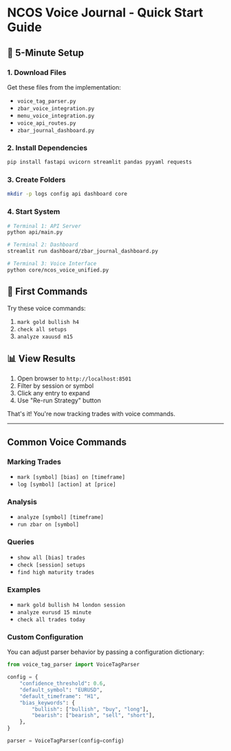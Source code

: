 # NCOS Voice Journal - Quick Start Guide

## 🚀 5-Minute Setup

### 1. Download Files

Get these files from the implementation:

- `voice_tag_parser.py`
- `zbar_voice_integration.py`
- `menu_voice_integration.py`
- `voice_api_routes.py`
- `zbar_journal_dashboard.py`

### 2. Install Dependencies

```bash
pip install fastapi uvicorn streamlit pandas pyyaml requests
```

### 3. Create Folders

```bash
mkdir -p logs config api dashboard core
```

### 4. Start System

```bash
# Terminal 1: API Server
python api/main.py

# Terminal 2: Dashboard  
streamlit run dashboard/zbar_journal_dashboard.py

# Terminal 3: Voice Interface
python core/ncos_voice_unified.py
```

## 🎤 First Commands

Try these voice commands:

1. `mark gold bullish h4`
2. `check all setups`
3. `analyze xauusd m15`

## 📊 View Results

1. Open browser to `http://localhost:8501`
2. Filter by session or symbol
3. Click any entry to expand
4. Use "Re-run Strategy" button

That's it! You're now tracking trades with voice commands.

---

## Common Voice Commands

### Marking Trades

- `mark [symbol] [bias] on [timeframe]`
- `log [symbol] [action] at [price]`

### Analysis

- `analyze [symbol] [timeframe]`
- `run zbar on [symbol]`

### Queries

- `show all [bias] trades`
- `check [session] setups`
- `find high maturity trades`

### Examples

- `mark gold bullish h4 london session`
- `analyze eurusd 15 minute`
- `check all trades today`

### Custom Configuration

You can adjust parser behavior by passing a configuration dictionary:

```python
from voice_tag_parser import VoiceTagParser

config = {
    "confidence_threshold": 0.6,
    "default_symbol": "EURUSD",
    "default_timeframe": "H1",
    "bias_keywords": {
        "bullish": ["bullish", "buy", "long"],
        "bearish": ["bearish", "sell", "short"],
    },
}

parser = VoiceTagParser(config=config)
```
